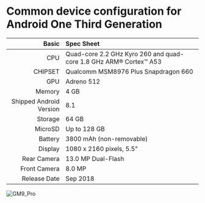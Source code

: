 Common device configuration for Android One Third Generation
============================================================
Basic   | Spec Sheet
-------:|:-------------------------
CPU     | Quad-core 2.2 GHz Kyro 260 and quad-core 1.8 GHz ARM® Cortex™ A53
CHIPSET | Qualcomm MSM8976 Plus Snapdragon 660
GPU     | Adreno 512
Memory  | 4 GB
Shipped Android Version | 8.1
Storage | 64 GB
MicroSD | Up to 128 GB
Battery | 3800 mAh (non-removable)
Display | 1080 x 2160 pixels, 5.5"
Rear Camera  | 13.0 MP Dual-Flash
Front Camera | 8.0 MP
Release Date | Sep 2018

![GM9_Pro](https://assets.generalmobile.com/images/gm9-pro/gm9pro-horizontal-edited.jpg "GM9_Pro")
